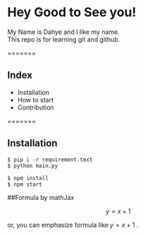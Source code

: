 # Hey Good to See you!

My Name is Dahye and I like my name. </br>
This repo is for learning git and github.

=======
## Index

- Installation
- How to start
- Contribution

=======
## Installation
```sehll
$ pip i -r requirement.text
$ python main.py
```

```shell
$ npm install
$ npm start
```

##Formula by mathJax

$$ y = x+1 $$

or, you can emphasize formula like $y= x+1$ .
